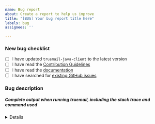 ```yaml
---
name: Bug report
about: Create a report to help us improve
title: "[BUG] Your bug report title here"
labels: bug
assignees: ''

---
```


<!-- Thanks for helping to make Truemail better! Before submit your bug, please make sure to check the following boxes by putting an x in the [ ] (don't: [x ], [ x], do: [x]) -->

### New bug checklist

- [ ] I have updated `truemail-java-client` to the latest version
- [ ] I have read the [Contribution Guidelines](https://github.com/truemail-rb/truemail-java-client/blob/master/CONTRIBUTING.md)
- [ ] I have read the [documentation](https://truemail-rb.org/truemail-java-client)
- [ ] I have searched for [existing GitHub issues](https://github.com/truemail-rb/truemail-java-client/issues)

<!-- Please use next pattern for your bug report title: [BUG] Your bug report title here -->

### Bug description
<!-- Please include what's happening, expected behavior, and any relevant code samples -->

##### Complete output when running truemail, including the stack trace and command used

<details>
  <pre>[INSERT OUTPUT HERE]</pre>
</details>

